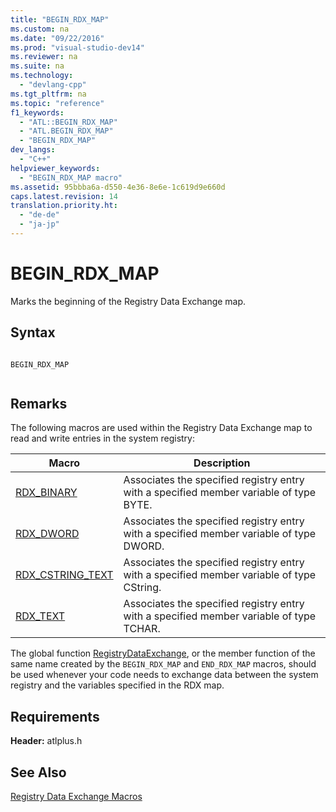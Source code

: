 ```yaml
---
title: "BEGIN_RDX_MAP"
ms.custom: na
ms.date: "09/22/2016"
ms.prod: "visual-studio-dev14"
ms.reviewer: na
ms.suite: na
ms.technology: 
  - "devlang-cpp"
ms.tgt_pltfrm: na
ms.topic: "reference"
f1_keywords: 
  - "ATL::BEGIN_RDX_MAP"
  - "ATL.BEGIN_RDX_MAP"
  - "BEGIN_RDX_MAP"
dev_langs: 
  - "C++"
helpviewer_keywords: 
  - "BEGIN_RDX_MAP macro"
ms.assetid: 95bbba6a-d550-4e36-8e6e-1c619d9e660d
caps.latest.revision: 14
translation.priority.ht: 
  - "de-de"
  - "ja-jp"
---
```

# BEGIN_RDX_MAP
Marks the beginning of the Registry Data Exchange map.  
  
## Syntax  
  
```  
  
BEGIN_RDX_MAP  
  
```  
  
## Remarks  
 The following macros are used within the Registry Data Exchange map to read and write entries in the system registry:  
  
|Macro|Description|  
|-----------|-----------------|  
|[RDX_BINARY](../vs140/rdx_binary.md)|Associates the specified registry entry with a specified member variable of type BYTE.|  
|[RDX_DWORD](../vs140/rdx_dword.md)|Associates the specified registry entry with a specified member variable of type DWORD.|  
|[RDX_CSTRING_TEXT](../vs140/rdx_cstring_text.md)|Associates the specified registry entry with a specified member variable of type CString.|  
|[RDX_TEXT](../vs140/rdx_text.md)|Associates the specified registry entry with a specified member variable of type TCHAR.|  
  
 The global function [RegistryDataExchange](../vs140/registrydataexchange.md), or the member function of the same name created by the `BEGIN_RDX_MAP` and `END_RDX_MAP` macros, should be used whenever your code needs to exchange data between the system registry and the variables specified in the RDX map.  
  
## Requirements  
 **Header:** atlplus.h  
  
## See Also  
 [Registry Data Exchange Macros](../vs140/registry-data-exchange-macros.md)